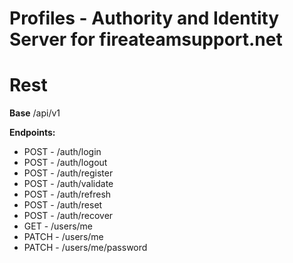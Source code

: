 # Profiles - Authority and Identity Server for fireateamsupport.net

# Rest  
**Base** /api/v1  

**Endpoints:**
  - POST - /auth/login
  - POST - /auth/logout
  - POST - /auth/register
  - POST - /auth/validate
  - POST - /auth/refresh
  - POST - /auth/reset
  - POST - /auth/recover
  - GET  - /users/me
  - PATCH - /users/me
  - PATCH - /users/me/password

